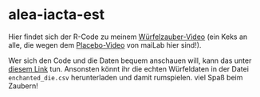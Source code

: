 # alea-iacta-est

Hier findet sich der R-Code zu meinem [Würfelzauber-Video](https://www.youtube.com/watch?v=LB_X3jXZC8I) (ein Keks an alle, die wegen dem [Placebo-Video](https://www.youtube.com/watch?v=ESMooFO0aaY) von maiLab hier sind!).

Wer sich  den Code und die Daten bequem anschauen will, kann das unter [diesem Link](https://einglasrotwein.github.io/enchanted_die) tun.
Ansonsten könnt ihr die echten Würfeldaten in der Datei `enchanted_die.csv` herunterladen und damit rumspielen.
viel Spaß beim Zaubern!
